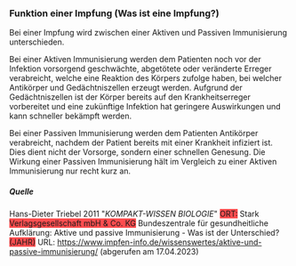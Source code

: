 ### Funktion einer Impfung (Was ist eine Impfung?)


Bei einer Impfung wird zwischen einer Aktiven und Passiven Immunisierung unterschieden.

Bei einer Aktiven Immunisierung werden dem Patienten noch vor der Infektion vorsorgend geschwächte, abgetötete oder veränderte Erreger verabreicht, welche eine Reaktion des Körpers zufolge haben, bei welcher Antikörper und Gedächtniszellen erzeugt werden. Aufgrund der Gedächtniszellen ist der Körper bereits auf den Krankheitserreger vorbereitet und eine zukünftige Infektion hat geringere Auswirkungen und kann schneller bekämpft werden.

Bei einer Passiven Immunisierung werden dem Patienten Antikörper verabreicht, nachdem der Patient bereits mit einer Krankheit infiziert ist. Dies dient nicht der Vorsorge, sondern einer schnellen Genesung. Die Wirkung einer Passiven Immunisierung hält im Vergleich zu einer Aktiven Immunisierung nur recht kurz an. 


##### Quelle
Hans-Dieter Triebel 2011 "*KOMPAKT-WISSEN BIOLOGIE*" <span style="background:#ff4d4f">ORT:</span> Stark <span style="background:#ff4d4f">Verlagsgesellschaft mbH & Co. KG</span>
Bundeszentrale für gesundheitliche Aufklärung: Aktive und passive Immunisierung - Was ist der Unterschied? <span style="background:#ff4d4f">(JAHR)</span> URL: https://www.impfen-info.de/wissenswertes/aktive-und-passive-immunisierung/  (abgerufen am 17.04.2023)
